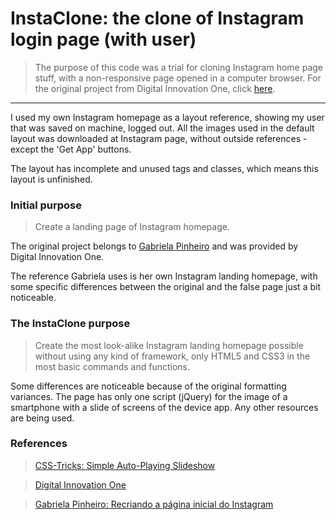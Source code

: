 # InstaClone: the clone of Instagram login page (with user)

> The purpose of this code was a trial for cloning Instagram home page stuff, with a non-responsive page opened in a computer browser. For the original project from Digital Innovation One, click [here](http://www.github.com/gabriellatri/instagram).

---

I used my own Instagram homepage as a layout reference, showing my user that was saved on machine, logged out. All the images used in the default layout was downloaded at Instagram page, without outside references - except the 'Get App' buttons.

The layout has incomplete and unused tags and classes, which means this layout is unfinished. 

### Initial purpose

> Create a landing page of Instagram homepage.

The original project belongs to [Gabriela Pinheiro](https://github.com/SpruceGabriela) and was provided by Digital Innovation One.

The reference Gabriela uses is her own Instagram landing homepage, with some specific differences between the original and the false page just a bit noticeable.

### The InstaClone purpose

> Create the most look-alike Instagram landing homepage possible without using any kind of framework, only HTML5 and CSS3 in the most basic commands and functions.

Some differences are noticeable because of the original formatting variances. The page has only one script (jQuery) for the image of a smartphone with a slide of screens of the device app. Any other resources are being used.

### References

> [CSS-Tricks: Simple Auto-Playing Slideshow](https://css-tricks.com/snippets/jquery/simple-auto-playing-slideshow/)

> [Digital Innovation One](http://www.digitalinnovation.one/)

> [Gabriela Pinheiro: Recriando a página inicial do Instagram](https://github.com/SpruceGabriela)
